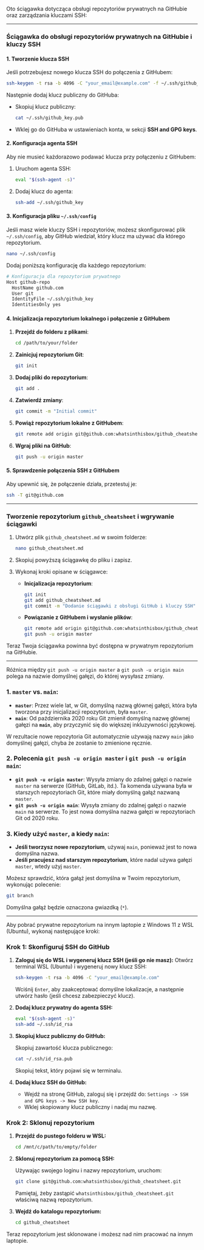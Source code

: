 Oto ściągawka dotycząca obsługi repozytoriów prywatnych na GitHubie oraz zarządzania kluczami SSH:

---

### **Ściągawka do obsługi repozytoriów prywatnych na GitHubie i kluczy SSH**

#### **1. Tworzenie klucza SSH**

Jeśli potrzebujesz nowego klucza SSH do połączenia z GitHubem:

```bash
ssh-keygen -t rsa -b 4096 -C "your_email@example.com" -f ~/.ssh/github_key
```

Następnie dodaj klucz publiczny do GitHuba:
- Skopiuj klucz publiczny:
  ```bash
  cat ~/.ssh/github_key.pub
  ```
- Wklej go do GitHuba w ustawieniach konta, w sekcji **SSH and GPG keys**.

#### **2. Konfiguracja agenta SSH**

Aby nie musieć każdorazowo podawać klucza przy połączeniu z GitHubem:

1. Uruchom agenta SSH:
   ```bash
   eval "$(ssh-agent -s)"
   ```

2. Dodaj klucz do agenta:
   ```bash
   ssh-add ~/.ssh/github_key
   ```

#### **3. Konfiguracja pliku `~/.ssh/config`**

Jeśli masz wiele kluczy SSH i repozytoriów, możesz skonfigurować plik `~/.ssh/config`, aby GitHub wiedział, który klucz ma używać dla którego repozytorium.

```bash
nano ~/.ssh/config
```

Dodaj poniższą konfigurację dla każdego repozytorium:

```bash
# Konfiguracja dla repozytorium prywatnego
Host github-repo
  HostName github.com
  User git
  IdentityFile ~/.ssh/github_key
  IdentitiesOnly yes
```

#### **4. Inicjalizacja repozytorium lokalnego i połączenie z GitHubem**

1. **Przejdź do folderu z plikami**:
   ```bash
   cd /path/to/your/folder
   ```

2. **Zainicjuj repozytorium Git**:
   ```bash
   git init
   ```

3. **Dodaj pliki do repozytorium**:
   ```bash
   git add .
   ```

4. **Zatwierdź zmiany**:
   ```bash
   git commit -m "Initial commit"
   ```

5. **Powiąż repozytorium lokalne z GitHubem**:
   ```bash
   git remote add origin git@github.com:whatsinthisbox/github_cheatsheet.git
   ```

6. **Wgraj pliki na GitHub**:
   ```bash
   git push -u origin master
   ```

#### **5. Sprawdzenie połączenia SSH z GitHubem**

Aby upewnić się, że połączenie działa, przetestuj je:

```bash
ssh -T git@github.com
```

---

### Tworzenie repozytorium `github_cheatsheet` i wgrywanie ściągawki

1. Utwórz plik `github_cheatsheet.md` w swoim folderze:
   ```bash
   nano github_cheatsheet.md
   ```

2. Skopiuj powyższą ściągawkę do pliku i zapisz.

3. Wykonaj kroki opisane w ściągawce:
   - **Inicjalizacja repozytorium**:
     ```bash
     git init
     git add github_cheatsheet.md
     git commit -m "Dodanie ściągawki z obsługi GitHub i kluczy SSH"
     ```

   - **Powiązanie z GitHubem i wysłanie plików**:
     ```bash
     git remote add origin git@github.com:whatsinthisbox/github_cheatsheet.git
     git push -u origin master
     ```

Teraz Twoja ściągawka powinna być dostępna w prywatnym repozytorium na GitHubie.

---
Różnica między `git push -u origin master` a `git push -u origin main` polega na nazwie domyślnej gałęzi, do której wysyłasz zmiany.

### 1. **`master` vs. `main`**:
- **`master`**: Przez wiele lat, w Git, domyślną nazwą głównej gałęzi, która była tworzona przy inicjalizacji repozytorium, była `master`.
- **`main`**: Od października 2020 roku Git zmienił domyślną nazwę głównej gałęzi na **`main`**, aby przyczynić się do większej inkluzywności językowej.

W rezultacie nowe repozytoria Git automatycznie używają nazwy `main` jako domyślnej gałęzi, chyba że zostanie to zmienione ręcznie.

### 2. **Polecenia `git push -u origin master` i `git push -u origin main`**:
- **`git push -u origin master`**: Wysyła zmiany do zdalnej gałęzi o nazwie `master` na serwerze (GitHub, GitLab, itd.). Ta komenda używana była w starszych repozytoriach Git, które miały domyślną gałąź nazwaną `master`.
- **`git push -u origin main`**: Wysyła zmiany do zdalnej gałęzi o nazwie `main` na serwerze. To jest nowa domyślna nazwa gałęzi w repozytoriach Git od 2020 roku.

### 3. **Kiedy użyć `master`, a kiedy `main`**:
- **Jeśli tworzysz nowe repozytorium**, używaj `main`, ponieważ jest to nowa domyślna nazwa.
- **Jeśli pracujesz nad starszym repozytorium**, które nadal używa gałęzi `master`, wtedy użyj `master`.
  
Możesz sprawdzić, która gałąź jest domyślna w Twoim repozytorium, wykonując polecenie:

```bash
git branch
```

Domyślna gałąź będzie oznaczona gwiazdką (`*`).

---

Aby pobrać prywatne repozytorium na innym laptopie z Windows 11 z WSL (Ubuntu), wykonaj następujące kroki:

### Krok 1: Skonfiguruj SSH do GitHub

1. **Zaloguj się do WSL i wygeneruj klucz SSH (jeśli go nie masz):**
   Otwórz terminal WSL (Ubuntu) i wygeneruj nowy klucz SSH:

   ```bash
   ssh-keygen -t rsa -b 4096 -C "your_email@example.com"
   ```

   Wciśnij `Enter`, aby zaakceptować domyślne lokalizacje, a następnie utwórz hasło (jeśli chcesz zabezpieczyć klucz).

2. **Dodaj klucz prywatny do agenta SSH:**

   ```bash
   eval "$(ssh-agent -s)"
   ssh-add ~/.ssh/id_rsa
   ```

3. **Skopiuj klucz publiczny do GitHub:**

   Skopiuj zawartość klucza publicznego:

   ```bash
   cat ~/.ssh/id_rsa.pub
   ```

   Skopiuj tekst, który pojawi się w terminalu.

4. **Dodaj klucz SSH do GitHub:**
   - Wejdź na stronę GitHub, zaloguj się i przejdź do: `Settings -> SSH and GPG keys -> New SSH key`.
   - Wklej skopiowany klucz publiczny i nadaj mu nazwę.

### Krok 2: Sklonuj repozytorium

1. **Przejdź do pustego folderu w WSL:**

   ```bash
   cd /mnt/c/path/to/empty/folder
   ```

2. **Sklonuj repozytorium za pomocą SSH:**

   Używając swojego loginu i nazwy repozytorium, uruchom:

   ```bash
   git clone git@github.com:whatsinthisbox/github_cheatsheet.git
   ```

   Pamiętaj, żeby zastąpić `whatsinthisbox/github_cheatsheet.git` właściwą nazwą repozytorium.

3. **Wejdź do katalogu repozytorium:**

   ```bash
   cd github_cheatsheet
   ```

Teraz repozytorium jest sklonowane i możesz nad nim pracować na innym laptopie.
